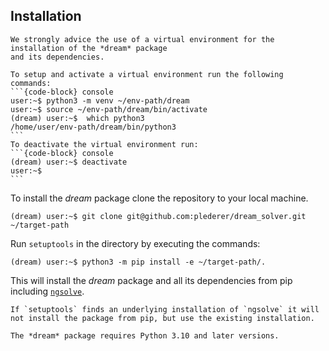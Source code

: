 ## Installation

```{note}
We strongly advice the use of a virtual environment for the installation of the *dream* package
and its dependencies.
```

``````{tip}
To setup and activate a virtual environment run the following commands:
```{code-block} console
user:~$ python3 -m venv ~/env-path/dream
user:~$ source ~/env-path/dream/bin/activate
(dream) user:~$  which python3
/home/user/env-path/dream/bin/python3
```
To deactivate the virtual environment run:
```{code-block} console
(dream) user:~$ deactivate
user:~$ 
```
``````

To install the *dream* package clone the repository to your local machine.
```{code-block} console
(dream) user:~$ git clone git@github.com:plederer/dream_solver.git ~/target-path
```
Run `setuptools` in the directory by executing the commands:
```{code-block} console
(dream) user:~$ python3 -m pip install -e ~/target-path/.
```
This will install the *dream* package and all its dependencies from pip including [`ngsolve`](https://ngsolve.org/).

```{note}
If `setuptools` finds an underlying installation of `ngsolve` it will not install the package from pip, but use the existing installation.
```
```{note}
The *dream* package requires Python 3.10 and later versions.
```